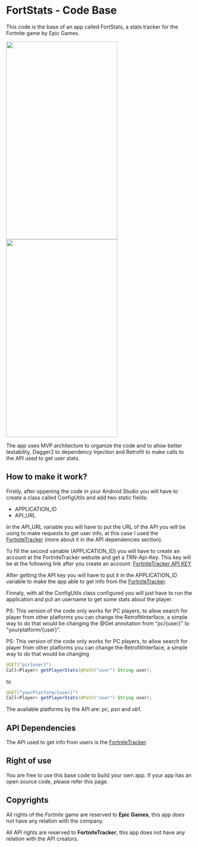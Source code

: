 # FortStats - Code Base
This code is the base of an app called FortStats, a stats tracker for the Fortnite game by Epic Games.


<img src="http://i1320.photobucket.com/albums/u540/ROFactum/ad587c96-5b6f-429f-8b39-33dfecf06abb_zpscxuppxup.jpg" width="300" height="533">                      <img src="http://i1320.photobucket.com/albums/u540/ROFactum/afecfac8-31bc-4bc5-a184-d965fad1b37e_zpsc8nxnrhs.jpg" width="300" height="533">


The app uses MVP architecture to organize the code and to allow better testability, Dagger2 to dependency injection and Retrofit to make calls to the API used to get user stats.

## How to make it work?
Firstly, after oppening the code in your Android Studio you will have to create a class called ConfigUtils and add two static fields:
+ APPLICATION_ID
+ API_URL

In the API_URL variable you will have to put the URL of the API you will be using to make requests to get user info, at this case I used the [FortniteTracker](https://fortnitetracker.com) (more about it in the API dependencies section).

To fill the second variable (APPLICATION_ID) you will have to create an account at the FortniteTracker website and get a TRN-Api-Key.
This key will be at the following link after you create an account: [FortniteTracker API KEY](https://fortnitetracker.com/site-api/)

After getting the API key you will have to put it in the APPLICATION_ID variable to make the app able to get info from the [FortniteTracker](https://fortnitetracker.com).

Finnaly, with all the ConfigUtils class configured you will just have to run the application and put an username to get some stats about the player.

PS: This version of the code only works for PC players, to allow search for player from other platforms you can change the RetrofitInterface, a simple way to do that would be changing the @Get annotation from "pc/{user}" to "yourplatform/{user}".

PS: This version of the code only works for PC players, to allow search for player from other platforms you can change the RetrofitInterface, a simple way to do that would be changing

```Java
@GET("pc/{user}")  
Call<Player> getPlayerStats(@Path("user") String user);
```
to 

```Java
@GET("yourPlatform/{user}")  
Call<Player> getPlayerStats(@Path("user") String user);
```
 
 The available platforms by the API are: *pc*, *psn* and *xb1*.

## API Dependencies
The API used to get info from users is the [FortniteTracker](https://fortnitetracker.com).

## Right of use
You are free to use this base code to build your own app. If your app has an open source code, please refer this page.

## Copyrights
All rights of the *Fortnite* game are reserved to __Epic Games__, this app does not have any relation with the company.

All API rights are reserved to __FortniteTracker__, this app does not have any relation with the API creators.
